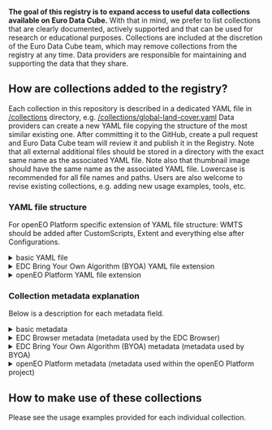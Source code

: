 **The goal of this registry is to expand access to useful data collections available on Euro Data Cube.** With that in mind, we prefer to list collections that are clearly documented, actively supported and that can be used for research or educational purposes. Collections are included at the discretion of the Euro Data Cube team, which may remove collections from the registry at any time. Data providers are responsible for maintaining and supporting the data that they share.

## How are collections added to the registry?

Each collection in this repository is described in a dedicated YAML file in [/collections](https://github.com/eurodatacube/public-collections/tree/main/collections) directory, e.g. [/collections/global-land-cover.yaml](https://github.com/eurodatacube/public-collections/tree/main/collections/global-land-cover.yaml)
Data providers can create a new YAML file copying the structure of the most similar existing one. After committing it to the GitHub, create a pull request and Euro Data Cube team will review it and publish it in the Registry.
Note that all external additional files should be stored in a directory with the exact same name as the associated YAML file. Note also that thumbnail image should have the same name as the associated YAML file. Lowercase is recommended for all file names and paths.
Users are also welcome to revise existing collections, e.g. adding new usage examples, tools, etc.

### YAML file structure

For openEO Platform specific extension of YAML file structure: WMTS should be added after CustomScripts, Extent and everything else after Configurations.

<details>
   <summary>basic YAML file</summary>

```YAML
Name:
Description:
Documentation:
AdditionalInfoExternal:
    Title:
    Path:
Image:
EDCBrowser:
EOBrowser:
Flickr:
Explore:
Resolution:
GeographicalCoverage:
TemporalAvailability:
TemporalResolution:
UpdateFrequency:
BandInformation:
     or
BandInformation:
  Table:
      Columns:
        - Name: Name
          Title: Name
        - Name: Description
          Title: Description
        - Name: Notes
          Title: Notes
      Rows:
        - Name:
          Description:
          Notes:
Variables:
Attributes:
ProducedResults:
     or
ProducedResults:
  Table:
      Columns:
        - Name: Name
          Title: Name
        - Name: Description
          Title: Description
        - Name: Units
          Title: Units
      Rows:
        - Name:
          Description:
          Units:
Contact:
Provider:
ManagedBy:
Tags:
License:
LicenseType:
LicenseUrl:
Resources:
  - Group:
  - EndPoint:
    Name:
    Role:
    Type:
    Notes:
    Primary:
    CollectionId:
    Database:
    Collection:
    DatasetName:
    StoreInstanceID:
    StoreTitle:
    DataID:
  - Group:
    DatasetName:
    CollectionId:
CustomScipts:
  Title:
  URL:
Configurations:
  - href:
    rel:
    type:
    title:
  - href:
    rel:
    type:
    title:
    sentinelhub:layer_name:
    sentinelhub:mosaicking_order:
    sentinelhub:upsampling:
DataAtWork:
  Tutorials:
    - Title:
      URL:
      AuthorName:
      AuthorURL:
  Tools & Applications:
    - Title:
      URL:
      AuthorName:
      AuthorURL:
  Publications:
    - Title:
      URL:
      AuthorName:
RegistryEntryAdded:
RegistryEntryLastModified:
```

</details>

<details>
   <summary>EDC Bring Your Own Algorithm (BYOA) YAML file extension</summary>

```YAML
BYOAID:
Tags:
  - on-demand
```
</details>

<details>
   <summary>openEO Platform YAML file extension</summary>

```YAML
OpenEOPID:
WMTS:
  - href:
    layer_id:
    dimensions:
      warnings:
Extent:
  spatial:
    bbox:
  temporal:
    interval:
CubeDimensions:
  x:
    type:
    axis:
    extent:
    reference_system:
  y:
    type:
    axis:
    extent:
    reference_system:
  t:
    type:
    extent:
    step:
  bands:
    type:
    values:
sci:citation:
Summaries:
CRS:
```
</details>

### Collection metadata explanation
 Below is a description for each metadata field.

<details>
   <summary>basic metadata</summary>

| Field | Type | Description & Style |
| --- | --- | --- |
| **Name** | String | Full name of the collection.|
| **Description**|MD|A high-level description of the collection. Only the first 600 characters will be displayed on the homepage of the [Euro Data Cube Public Collections](https://collections.eurodatacube.com/).|
 **Documentation**|MD| A link to documentation of the collection on the data provider's website.|
|**AdditionalInfoExternal**|MD | Additional documentation of the collection contained in a README.MD file saved in this repository.|
|**AdditionalInfoExternal >> Title**|MD | Additional info. |
|**AdditionalInfoExternal >> Path**|Path | Path to README.MD with additional info on the github repo.|
|**Image**| Path | Path to thumbnail image representing the collection that is to be displayed on the homepage. Automatically sized to 200 pixels width for display. |
| **EDC Browser** | String | Link to the collection displayed in the EDC Browser.|
|**EOBrowser**|String | Link to the collection displayed in EO Browser. |
|**Flickr**|String | Link to Flickr album if collection is not available on EO Browser. |
|**Explore**|MD| Link to where the collection can be explored, e.g. Jupyter Notebook or graphical viewer. |
|**Resolution**|MD| Spatial resolution of raster collection.|
|**GeographicalCoverage**|MD| A short description on geographical coverage of the collection, it could be land, ocean or lat-lon extents.|
|**TemporalAvailability**|MD| The time period of availability of the collection (recommended format: `'YYYY-MM-DD - YYYY-MM-DD'`).|
|**TemporalResolution**|MD | The time period of data acquisition for the exact same location.|
|**UpdateFrequency**|MD| An explanation of how frequently the collection is updated.|
|**BandInformation**|MD| Description of available bands and data. It could be a link to the description or a table with the description. |
|**Variables**|String| Name and description of collections' variables. |
|**Attributes**|String| Name, description and type of algorithm input parameters. |
|**ProducedResults**|String| Name and description of algorithm results. |
|**Contact**|MD|Contact details. |
|**Provider**|MD|The name of the organization that provides the collection. |
|**ManagedBy**|String|The name of the organization that manages the collection.|
|**Tags**|List of strings|Tags that topically describe the collection. Tags must include either `open data` or `commercial data` , `xcube` or `sentinel hub` or `geodb` , `raster` or `vector` , `systematic` or `on-demand`.|
|**License**|MD|An explanation of the collection license and/or a link to more information.|
|**Resources**|List of lists|A list of resources to access the collections. Each resource entry requires collection specific metadata as below.|
|**Resources > Group**|String| Category of the resources. Must either be `Sentinel Hub Resources` or `xcube Resources` or `geoDB Resources`. |
|**Resources > Endpoint**|String|Endpoint where the Sentinel Hub collection can be accessed. Should start with the protocol (`https://`).|
|**Resources > Name**|String|Name of the service provider.|
|**Resources > Role**|String|Roles of the provider. Any of `licensor`, `producer`, `processor` or `host`.|
|**Resources > Type**|String|Sentinel Hub Collection identifier name e.g. `S1LC`.|
|**Resources > Primary**|Boolean|Indicator of which endpoint to use (if the collection is available on several endpoints).|
|**Resources > CollectionId**|String|Sentinel Hub BYOC collection ID.|
|**Resources > Database**|String|Name of geoDB database of the collection.|
|**Resources > Collection**|String|Name of geoDB table collection.|
|**Resources > DatasetName**|String|Name of the xcube dataset.|
|**Resources > StoreInstanceID**|String|ID of the xcube store.|
|**Resources > StoreTitle**|String|Name of xcube store of the collection.|
|**Resources > DataID**|String|Name identifier of the collection in the xcube store.|
|**Resources > Notes**|MD| More info regarding the collection.|
|**CustomScripts**|MD | Collections' custom scripts. |
|**CustomScripts > Title**| String | Collections' custom script title.|
|**CustomScripts > URL** | String | Link to the collections' custom script. |
|**DataAtWork [> Tutorials, Tools & Applications, Publications]** |List of lists| (Optional) A list of links to example tutorials, tools & applications or publications that use the data.|
|**DataAtWork [> Tutorials, Tools & Applications, Publications] > Title**|String|The title of the tutorials, tools & applications or publications that use the data.|
|**DataAtWork [> Tutorials, Tools & Applications, Publications] > URL**|String|A link to the tutorial, tool & applications or publication that use the data.|
|**DataAtWork [> Tutorials, Tools & Applications, Publications] > AuthorName**|String|Name(s) of person or entity that created the tutorial, tool, application, or publication. Limit scientific publication author lists to the first six authors in the format Last Name First Initial, followed by 'et al.'|
|**DataAtWork [> Tutorials, Tools & Applications, Publications] > AuthorURL**|String|(Optional) URL for person or entity that created the tutorial, tool, application or publication.|
|**RegistryEntryAdded**|String|Date of the collection added to the registry.|
|**RegistryEntryLastModified**|String|Date of the last collection modification.|

</details>
<details>
   <summary>EDC Browser metadata (metadata used by the EDC Browser)</summary>

| Field                            | Type       | Description & Style        |
|----------------------------------|--------| --------------------------|
| **Configurations** |List of lists| |
| **Configurations > href**| String | **REQUIRED**. The actual link in the format of an URL. Relative and absolute links are both allowed.|
| **Configurations > rel**| String | **REQUIRED**. Relationship between the current document and the linked document. See ["Relation types"](https://github.com/radiantearth/stac-spec/blob/master/collection-spec/collection-spec.md#relation-types) for more information. |
| **Configurations > type**| String| [Media type](https://github.com/radiantearth/stac-spec/blob/master/catalog-spec/catalog-spec.md#media-types) of the referenced entity. |
| **Configurations > title**| String |A human readable title to be used in rendered displays of the link. |
| **Configurations > sentinelhub:layer_name:**| String | Layer name of the visualization used for the EDC Browser.|
| **Configurations > sentinelhub:mosaicking_order:**| String | Mosaicking order type used for the visualization in the EDC Browser.|
| **Configurations > sentinelhub:upsampling:**| String |Upsampling method used for the visualization in the EDC Browser. |

</details>

<details>
   <summary>EDC Bring Your Own Algorithm (BYOA) metadata (metadata used by BYOA)</summary>

| Field                            | Type | Description & Style        |
|----------------------------------|--------| --------------------------|
| **BYOAID**                       | String | **REQUIRED.** Algorithm ID used within BYOA (see [documentation](https://eurodatacube.com/documentation/offer_algorithms_for_on_demand_data_generation)).|
| **Tags**                         | List of strings | Tags must include `on-demand` to be listed at https://dev.eurodatacube.com/marketplace/data-products/on-demand.|

</details>

<details>
   <summary>openEO Platform metadata (metadata used within the openEO Platform project)</summary>

| Field                            | Type | Description & Style        |
|----------------------------------|--------| --------------------------|
| **OpenEOPID**                    | String | **REQUIRED.** Collection name to be used within the openEO Platform (see [Naming convention](https://docs.openeo.cloud/federation/backends/collections.html#naming-convention)).| 
| **WMTS**                         | List of dictionary | Based on [STAC Web Map Links Extension](https://github.com/stac-extensions/web-map-links).| 
| **WMTS > href**| String | Link to the WMTS, without any WMTS specific query parameters.|
| **WMTS > layer_id** | String | The layers to show on the map. | 
| **WMTS > dimensions** | Dictionary | Any additional dimension parameters to add to the request as key-value-pairs, usually added as query parameters. | 
| **WMTS > dimensions > warnings** | Boolean | Should always be set to YES for openEO Platform. |
| **DocumentationLinks** | List of strings | | |
| **DocumentationLinks > href** | String | **REQUIRED**. The actual link in the format of an URL. Relative and absolute links are both allowed.| 
| **DocumentationLinks > rel** | String |**REQUIRED**. Relationship between the current document and the linked document.  | 
| **DocumentationLinks > type** | String | Media type of the referenced entity.| 
| **DocumentationLinks > title** | String| A human readable title to be used in rendered displays of the link.| 
| **Extent** | Dictonaries | Spatio-temporal extents of the collection.|
| **Extent > spatial** | Dictionary |**REQUIRED**. The spatial extents of the Collection. |
| **Extent > spatial > bbox** | Number|**REQUIRED**. Potential spatial extents covered by the Collection. |
| **Extent > temporal** | Dictionary |**REQUIRED**. The temporal extents of the Collection. |
| **Extent > temporal > interval** |String |**REQUIRED**. Potential temporal extents covered by the collection. Collection intervals with just one timestamp should be displayed as one second intervals (e.g.`'2020-01-04T00:00:00Z' - '2020-01-04T00:00:01Z'`).|
| **CubeDimensions** | Dictionaries | Based on [STAC Datacube Extension](https://github.com/stac-extensions/datacube#dimension-object). |
| **CubeDimensions > x/y** |Dictionaries| A spatial dimension in one of the horizontal (x or y) directions. |
| **CubeDimensions > x/y > type** | String | **REQUIRED**. Type of the dimension, always `spatial`.|
| **CubeDimensions > x/y > axis** | String |**REQUIRED**. Axis of the spatial dimension (`x`, `y`). |
| **CubeDimensions > x/y > extent** | Number |**REQUIRED**. Extent (lower and upper bounds) of the dimension as two-element array. Open intervals with `null` not allowed. |
| **CubeDimensions > x/y > reference_system** |String| The spatial reference system for the data. Defaults to EPSG code 4326. |
| **CubeDimensions > t** |Dictionary | A temporal dimension based on the ISO 8601 standard. |
| **CubeDimensions > t > type** | String | **REQUIRED**. Type of the dimension, always `temporal`.|
| **CubeDimensions > t > extent** | String | **REQUIRED**. Extent (lower and upper bounds) of the dimension as two-element array. `null` allowed for open date ranges. Collection extents with just one timestamp should be displayed as one second extents (e.g. `'2020-01-04T00:00:00Z' - '2020-01-04T00:00:01Z'`).|
| **CubeDimensions > t > step** | String | The space between the temporal instances as ISO 8601 duration (e.g. `P1D`). Use `null` for irregularly spaced steps. |
| **CubeDimensions > bands** | Dictionaries | |
| **CubeDimensions > bands > type**| String |**REQUIRED**. Custom type of the dimension, never spatial. |
| **CubeDimensions > bands > values**| String |An ordered list of all values, especially useful for nominal values. |
|**sci:citation** | String | The recommended human-readable reference (citation) to be used by publications citing the data.|
| **Summaries** | Dictionary | A map of property summaries, either a set of values or a range of values. |
| **CRS** | List | List of coordinate reference systems supported by the backend. |

</details>

## How to make use of these collections

Please see the usage examples provided for each individual collection.
